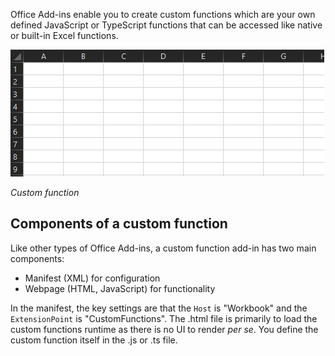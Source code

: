 Office Add-ins enable you to create custom functions which are your own defined JavaScript or TypeScript functions that can be accessed like native or built-in Excel functions.

![Custom function being activated in Excel](../media/sphere-volume.gif)

*Custom function*

## Components of a custom function

Like other types of Office Add-ins, a custom function add-in has two main components:

- Manifest (XML) for configuration
- Webpage (HTML, JavaScript) for functionality

In the manifest, the key settings are that the `Host` is "Workbook" and the `ExtensionPoint` is "CustomFunctions". The .html file is primarily to load the custom functions runtime as there is no UI to render *per se*. You define the custom function itself in the .js or .ts file.